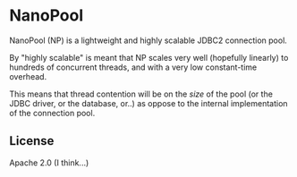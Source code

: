 NanoPool
========

NanoPool (NP) is a lightweight and highly scalable JDBC2 connection pool.

By "highly scalable" is meant that NP scales very well (hopefully linearly) to
hundreds of concurrent threads, and with a very low constant-time overhead.

This means that thread contention will be on the *size* of the pool (or the
JDBC driver, or the database, or..) as oppose to the internal implementation
of the connection pool.

License
-------

Apache 2.0 (I think...)
